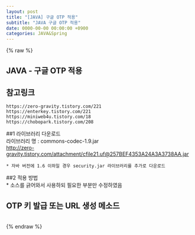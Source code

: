 ```yaml
---  
layout: post  
title: "[JAVA] 구글 OTP 적용"  
subtitle: "JAVA 구글 OTP 적용"  
date: 0000-00-00 00:00:00 +0900  
categories: JAVA&Spring  
---  
```

{% raw %}  
## JAVA - 구글 OTP 적용  
  
## 참고링크  
	https://zero-gravity.tistory.com/221  
	https://enterkey.tistory.com/221  
	https://miniweb4u.tistory.com/18  
	https://chobopark.tistory.com/208  
  
##1 라이브러리 다운로드  
	라이브러리 명 : commons-codec-1.9.jar  
	http://zero-gravity.tistory.com/attachment/cfile21.uf@257BEF4353A24A3A3738AA.jar  
  
	* 자바 버전에 1.6 이하일 경우 security.jar 라이브러리를 추가로 다운로드  
  
##2 적용 방법  
	* 소스를 긁어와서 사용하되 필요한 부분만 수정하였음  
  
## OTP 키 발급 또는 URL 생성 메소드  
                                                                                                                                                                                                                                                                                                                                                                                
{% endraw %}